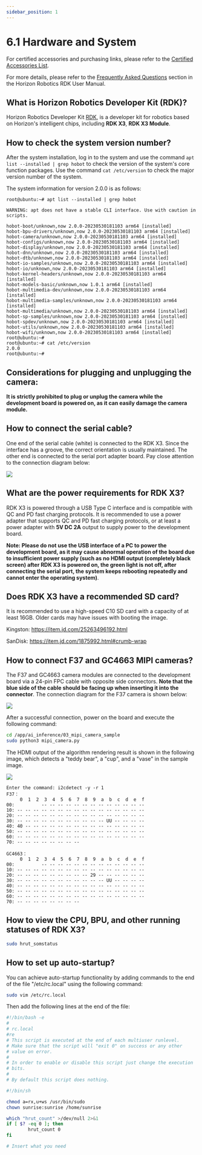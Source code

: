 ```yaml
---
sidebar_position: 1
---
```

# 6.1 Hardware and System

For certified accessories and purchasing links, please refer to the [Certified Accessories List](https://developer.horizon.cc/documents_rdk/hardware_development/rdk_x3/accessory).

For more details, please refer to the [Frequently Asked Questions](https://developer.horizon.cc/documents_rdk/category/common_questions) section in the Horizon Robotics RDK User Manual.

## What is Horizon Robotics Developer Kit (RDK)?

Horizon Robotics Developer Kit [RDK](https://developer.horizon.cc/documents_rdk/), is a developer kit for robotics based on Horizon's intelligent chips, including **RDK X3**, **RDK X3 Module**.

## How to check the system version number?

After the system installation, log in to the system and use the command `apt list --installed | grep hobot` to check the version of the system's core function packages. Use the command `cat /etc/version` to check the major version number of the system.

The system information for version 2.0.0 is as follows:

```shell
root@ubuntu:~# apt list --installed | grep hobot

WARNING: apt does not have a stable CLI interface. Use with caution in scripts.

hobot-boot/unknown,now 2.0.0-20230530181103 arm64 [installed]
hobot-bpu-drivers/unknown,now 2.0.0-20230530181103 arm64 [installed]
hobot-camera/unknown,now 2.0.0-20230530181103 arm64 [installed]
hobot-configs/unknown,now 2.0.0-20230530181103 arm64 [installed]
hobot-display/unknown,now 2.0.0-20230530181103 arm64 [installed]
hobot-dnn/unknown,now 2.0.0-20230530181103 arm64 [installed]
hobot-dtb/unknown,now 2.0.0-20230530181103 arm64 [installed]
hobot-io-samples/unknown,now 2.0.0-20230530181103 arm64 [installed]
hobot-io/unknown,now 2.0.0-20230530181103 arm64 [installed]
hobot-kernel-headers/unknown,now 2.0.0-20230530181103 arm64 [installed]
hobot-models-basic/unknown,now 1.0.1 arm64 [installed]
hobot-multimedia-dev/unknown,now 2.0.0-20230530181103 arm64 [installed]
hobot-multimedia-samples/unknown,now 2.0.0-20230530181103 arm64 [installed]
hobot-multimedia/unknown,now 2.0.0-20230530181103 arm64 [installed]
hobot-sp-samples/unknown,now 2.0.0-20230530181103 arm64 [installed]
hobot-spdev/unknown,now 2.0.0-20230530181103 arm64 [installed]
hobot-utils/unknown,now 2.0.0-20230530181103 arm64 [installed]
hobot-wifi/unknown,now 2.0.0-20230530181103 arm64 [installed]
root@ubuntu:~#
root@ubuntu:~# cat /etc/version
2.0.0
root@ubuntu:~#

```

## Considerations for plugging and unplugging the camera:

**It is strictly prohibited to plug or unplug the camera while the development board is powered on, as it can easily damage the camera module.**

## How to connect the serial cable?

One end of the serial cable (white) is connected to the RDK X3. Since the interface has a groove, the correct orientation is usually maintained. The other end is connected to the serial port adapter board. Pay close attention to the connection diagram below:

![](./image/hardware_and_system/connect.png)

## What are the power requirements for RDK X3?

RDK X3 is powered through a USB Type C interface and is compatible with QC and PD fast charging protocols. It is recommended to use a power adapter that supports QC and PD fast charging protocols, or at least a power adapter with **5V DC 2A** output to supply power to the development board.

**Note: Please do not use the USB interface of a PC to power the development board, as it may cause abnormal operation of the board due to insufficient power supply (such as no HDMI output (completely black screen) after RDK X3 is powered on, the green light is not off, after connecting the serial port, the system keeps rebooting repeatedly and cannot enter the operating system)**.

## Does RDK X3 have a recommended SD card?

It is recommended to use a high-speed C10 SD card with a capacity of at least 16GB. Older cards may have issues with booting the image.

Kingston: <https://item.jd.com/25263496192.html>

SanDisk: <https://item.jd.com/1875992.html#crumb-wrap>

## How to connect F37 and GC4663 MIPI cameras?

The F37 and GC4663 camera modules are connected to the development board via a 24-pin FPC cable with opposite side connectors. **Note that the blue side of the cable should be facing up when inserting it into the connector**. The connection diagram for the F37 camera is shown below:

![](./image/hardware_and_system/image-X3-PI-Camera.png)

After a successful connection, power on the board and execute the following command:

```bash
cd /app/ai_inference/03_mipi_camera_sample
sudo python3 mipi_camera.py
```

The HDMI output of the algorithm rendering result is shown in the following image, which detects a "teddy bear", a "cup", and a "vase" in the sample image.

![](./image/hardware_and_system/image-20220511181747071.png)

```text
Enter the command: i2cdetect -y -r 1   
F37：
     0  1  2  3  4  5  6  7  8  9  a  b  c  d  e  f
00:          -- -- -- -- -- -- -- -- -- -- -- -- -- 
10: -- -- -- -- -- -- -- -- -- -- -- -- -- -- -- -- 
20: -- -- -- -- -- -- -- -- -- -- -- -- -- -- -- -- 
30: -- -- -- -- -- -- -- -- -- -- -- UU -- -- -- -- 
40: 40 -- -- -- -- -- -- -- -- -- -- -- -- -- -- -- 
50: -- -- -- -- -- -- -- -- -- -- -- -- -- -- -- -- 
60: -- -- -- -- -- -- -- -- -- -- -- -- -- -- -- -- 
70: -- -- -- -- -- -- -- --   

GC4663：
     0  1  2  3  4  5  6  7  8  9  a  b  c  d  e  f
00:          -- -- -- -- -- -- -- -- -- -- -- -- -- 
10: -- -- -- -- -- -- -- -- -- -- -- -- -- -- -- -- 
20: -- -- -- -- -- -- -- -- -- 29 -- -- -- -- -- -- 
30: -- -- -- -- -- -- -- -- -- -- -- UU -- -- -- -- 
40: -- -- -- -- -- -- -- -- -- -- -- -- -- -- -- -- 
50: -- -- -- -- -- -- -- -- -- -- -- -- -- -- -- -- 
60: -- -- -- -- -- -- -- -- -- -- -- -- -- -- -- -- 
70: -- -- -- -- -- -- -- --                         
```

## How to view the CPU, BPU, and other running statuses of RDK X3?

```bash
sudo hrut_somstatus
```

## How to set up auto-startup?

You can achieve auto-startup functionality by adding commands to the end of the file "/etc/rc.local" using the following command:

```bash
sudo vim /etc/rc.local
```

Then add the following lines at the end of the file:

```bash
#!/bin/bash -e
# 
# rc.local
#re
# This script is executed at the end of each multiuser runlevel.
# Make sure that the script will "exit 0" on success or any other
# value on error.
#
# In order to enable or disable this script just change the execution
# bits.
#
# By default this script does nothing.

#!/bin/sh

chmod a=rx,u+ws /usr/bin/sudo
chown sunrise:sunrise /home/sunrise

which "hrut_count" >/dev/null 2>&1
if [ $? -eq 0 ]; then
        hrut_count 0
fi

# Insert what you need
```